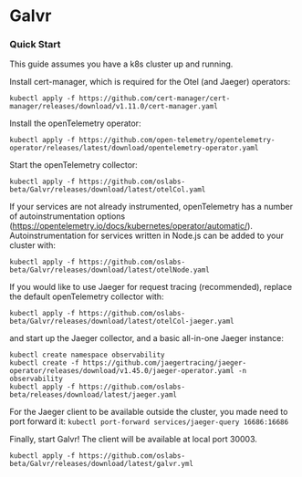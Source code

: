 # Galvr

### Quick Start

This guide assumes you have a k8s cluster up and running.

Install cert-manager, which is required for the Otel (and Jaeger) operators:

```
kubectl apply -f https://github.com/cert-manager/cert-manager/releases/download/v1.11.0/cert-manager.yaml
```

Install the openTelemetry operator:

```
kubectl apply -f https://github.com/open-telemetry/opentelemetry-operator/releases/latest/download/opentelemetry-operator.yaml
```

Start the openTelemetry collector:

```
kubectl apply -f https://github.com/oslabs-beta/Galvr/releases/download/latest/otelCol.yaml
```

If your services are not already instrumented, openTelemetry has a number of autoinstrumentation options (https://opentelemetry.io/docs/kubernetes/operator/automatic/). Autoinstrumentation for services written in Node.js can be added to your cluster with:

```
kubectl apply -f https://github.com/oslabs-beta/Galvr/releases/download/latest/otelNode.yaml
```

If you would like to use Jaeger for request tracing (recommended), replace the default openTelemetry collector with:

```
kubectl apply -f https://github.com/oslabs-beta/Galvr/releases/download/latest/otelCol-jaeger.yaml
```

and start up the Jaeger collector, and a basic all-in-one Jaeger instance:

```
kubectl create namespace observability
kubectl create -f https://github.com/jaegertracing/jaeger-operator/releases/download/v1.45.0/jaeger-operator.yaml -n observability
kubectl apply -f https://github.com/oslabs-beta/releases/download/latest/jaeger.yaml
```

For the Jaeger client to be available outside the cluster, you made need to port forward it:
`kubectl port-forward services/jaeger-query 16686:16686`

Finally, start Galvr! The client will be available at local port 30003.

```
kubectl apply -f https://github.com/oslabs-beta/Galvr/releases/download/latest/galvr.yml
```
